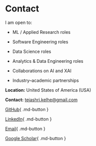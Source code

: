 # Contact

I am open to:

- ML / Applied Research roles

- Software Engineering roles

- Data Science roles

- Analytics & Data Engineering roles

- Collaborations on AI and XAI

- Industry–academic partnerships

**Location:** United States of America (USA)

**Contact:** tejashri.kelhe@gmail.com

[GitHub](https://github.com/tejashrikelhe){ .md-button }  

[LinkedIn](https://www.linkedin.com/in/tejashri-kelhe/){ .md-button }  

[Email](mailto:tejashri.kelhe@gmail.com){ .md-button }

[Google Scholar](https://scholar.google.com/citations?view_op=list_works&hl=en&authuser=4&hl=en&user=ztgqzgsAAAAJ&authuser=4){ .md-button }
